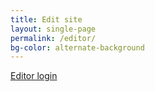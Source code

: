 ```yaml
---
title: Edit site
layout: single-page
permalink: /editor/
bg-color: alternate-background
---
```


<div class="text-center">
  <a class="button accent-button" href="https://cecleeds.netlify.app/admin/">Editor login</a>
</div>
